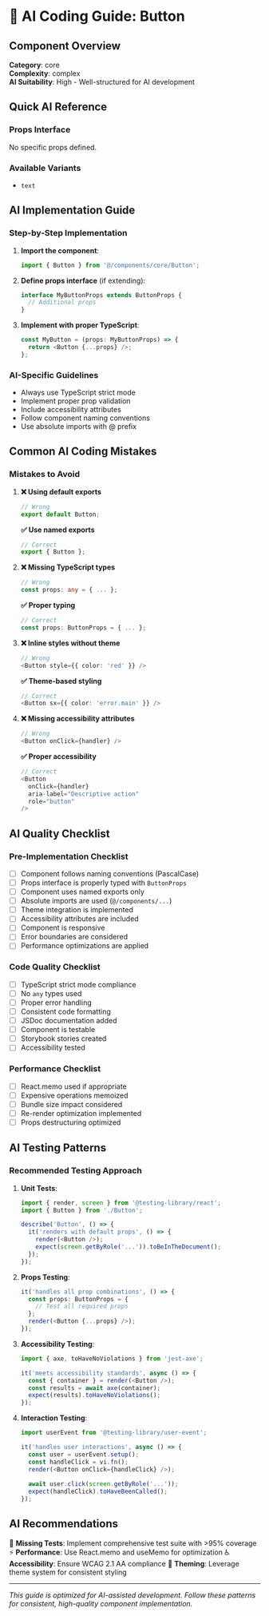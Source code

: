 # 🤖 AI Coding Guide: Button

## Component Overview

**Category**: core  
**Complexity**: complex  
**AI Suitability**: High - Well-structured for AI development

## Quick AI Reference

### Props Interface
No specific props defined.

### Available Variants
- `text`

## AI Implementation Guide

### Step-by-Step Implementation

1. **Import the component**:
   ```typescript
   import { Button } from '@/components/core/Button';
   ```

2. **Define props interface** (if extending):
   ```typescript
   interface MyButtonProps extends ButtonProps {
     // Additional props
   }
   ```

3. **Implement with proper TypeScript**:
   ```typescript
   const MyButton = (props: MyButtonProps) => {
     return <Button {...props} />;
   };
   ```

### AI-Specific Guidelines

- Always use TypeScript strict mode
- Implement proper prop validation
- Include accessibility attributes
- Follow component naming conventions
- Use absolute imports with @ prefix

## Common AI Coding Mistakes

### Mistakes to Avoid

1. **❌ Using default exports**
   ```typescript
   // Wrong
   export default Button;
   ```
   
   **✅ Use named exports**
   ```typescript
   // Correct
   export { Button };
   ```

2. **❌ Missing TypeScript types**
   ```typescript
   // Wrong
   const props: any = { ... };
   ```
   
   **✅ Proper typing**
   ```typescript
   // Correct
   const props: ButtonProps = { ... };
   ```

3. **❌ Inline styles without theme**
   ```typescript
   // Wrong
   <Button style={{ color: 'red' }} />
   ```
   
   **✅ Theme-based styling**
   ```typescript
   // Correct
   <Button sx={{ color: 'error.main' }} />
   ```

4. **❌ Missing accessibility attributes**
   ```typescript
   // Wrong
   <Button onClick={handler} />
   ```
   
   **✅ Proper accessibility**
   ```typescript
   // Correct
   <Button 
     onClick={handler}
     aria-label="Descriptive action"
     role="button"
   />
   ```

## AI Quality Checklist

### Pre-Implementation Checklist

- [ ] Component follows naming conventions (PascalCase)
- [ ] Props interface is properly typed with `ButtonProps`
- [ ] Component uses named exports only
- [ ] Absolute imports are used (`@/components/...`)
- [ ] Theme integration is implemented
- [ ] Accessibility attributes are included
- [ ] Component is responsive
- [ ] Error boundaries are considered
- [ ] Performance optimizations are applied

### Code Quality Checklist

- [ ] TypeScript strict mode compliance
- [ ] No `any` types used
- [ ] Proper error handling
- [ ] Consistent code formatting
- [ ] JSDoc documentation added
- [ ] Component is testable
- [ ] Storybook stories created
- [ ] Accessibility tested

### Performance Checklist

- [ ] React.memo used if appropriate
- [ ] Expensive operations memoized
- [ ] Bundle size impact considered
- [ ] Re-render optimization implemented
- [ ] Props destructuring optimized

## AI Testing Patterns

### Recommended Testing Approach

1. **Unit Tests**:
   ```typescript
   import { render, screen } from '@testing-library/react';
   import { Button } from './Button';
   
   describe('Button', () => {
     it('renders with default props', () => {
       render(<Button />);
       expect(screen.getByRole('...')).toBeInTheDocument();
     });
   });
   ```

2. **Props Testing**:
   ```typescript
   it('handles all prop combinations', () => {
     const props: ButtonProps = {
       // Test all required props
     };
     render(<Button {...props} />);
   });
   ```

3. **Accessibility Testing**:
   ```typescript
   import { axe, toHaveNoViolations } from 'jest-axe';
   
   it('meets accessibility standards', async () => {
     const { container } = render(<Button />);
     const results = await axe(container);
     expect(results).toHaveNoViolations();
   });
   ```

4. **Interaction Testing**:
   ```typescript
   import userEvent from '@testing-library/user-event';
   
   it('handles user interactions', async () => {
     const user = userEvent.setup();
     const handleClick = vi.fn();
     render(<Button onClick={handleClick} />);
     
     await user.click(screen.getByRole('...'));
     expect(handleClick).toHaveBeenCalled();
   });
   ```

## AI Recommendations

🧪 **Missing Tests**: Implement comprehensive test suite with >95% coverage
⚡ **Performance**: Use React.memo and useMemo for optimization
♿ **Accessibility**: Ensure WCAG 2.1 AA compliance
🎨 **Theming**: Leverage theme system for consistent styling

---

*This guide is optimized for AI-assisted development. Follow these patterns for consistent, high-quality component implementation.*
